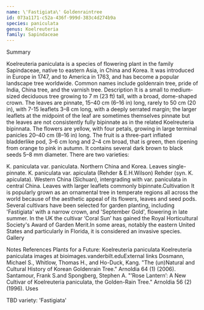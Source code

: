 ```yaml
---
name: \'Fastigiata\' Goldenraintree
id: 073a1171-c52a-436f-999d-383c4d274b9a
species: paniculata
genus: Koelreuteria
family: Sapindaceae
---
```

Summary



Koelreuteria paniculata is a species of flowering plant in the family Sapindaceae, native to eastern Asia, in China and Korea. It was introduced in Europe in 1747, and to America in 1763, and has become a popular landscape tree worldwide. Common names include goldenrain tree, pride of India, China tree, and the varnish tree.
Description
It is a small to medium-sized deciduous tree growing to 7 m (23 ft) tall, with a broad, dome-shaped crown. The leaves are pinnate, 15–40 cm (6–16 in) long, rarely to 50 cm (20 in), with 7-15 leaflets 3–8 cm long, with a deeply serrated margin; the larger leaflets at the midpoint of the leaf are sometimes themselves pinnate but the leaves are not consistently fully bipinnate as in the related Koelreuteria bipinnata.
The flowers are yellow, with four petals, growing in large terminal panicles 20–40 cm (8–16 in) long. The fruit is a three-part inflated bladderlike pod, 3–6 cm long and 2–4 cm broad, that is green, then ripening from orange to pink in autumn. It contains several dark brown to black seeds 5–8 mm diameter.
There are two varieties:

K. paniculata var. paniculata. Northern China and Korea. Leaves single-pinnate.
K. paniculata var. apiculata (Rehder & E.H.Wilson) Rehder (syn. K. apiculata). Western China (Sichuan), intergrading with var. paniculata in central China. Leaves with larger leaflets commonly bipinnate.Cultivation
It is popularly grown as an ornamental tree in temperate regions all across the world because of the aesthetic appeal of its flowers, leaves and seed pods. Several cultivars have been selected for garden planting, including 'Fastigiata' with a narrow crown, and 'September Gold', flowering in late summer.
In the UK the cultivar ‘Coral Sun’ has gained the Royal Horticultural Society's Award of Garden Merit.In some areas, notably the eastern United States and particularly in Florida, it is considered an invasive species.
Gallery





Notes
References
Plants for a Future: Koelreuteria paniculata
Koelreuteria paniculata images at bioimages.vanderbilt.eduExternal links
Dosmann, Michael S., Whitlow, Thomas H., and Ho-Duck, Kang. "The (un)Natural and Cultural History of Korean Goldenrain Tree." Arnoldia 64 (1) (2006).
Santamour, Frank S.and Spongberg, Stephen A. "’Rose Lantern’: A New Cultivar of Koelreuteria paniculata, the Golden-Rain Tree." Arnoldia 56 (2) (1996).
Uses

TBD
variety:  'Fastigiata'